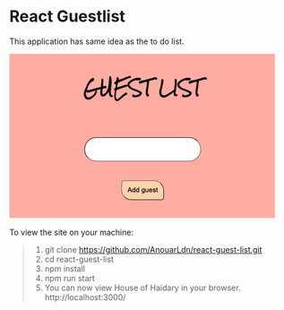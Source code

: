 # React Guestlist 

This application has same idea as the to do list.

![Guest_List](https://github.com/AnouarLdn/react-guest-list/blob/master/public/Guest_List.png)

To view the site on your machine:
> 1) git clone https://github.com/AnouarLdn/react-guest-list.git <br>
> 2) cd react-guest-list <br>
> 3) npm install <br>
> 4) npm run start <br>
> 5) You can now view House of Haidary in your browser. http://localhost:3000/
